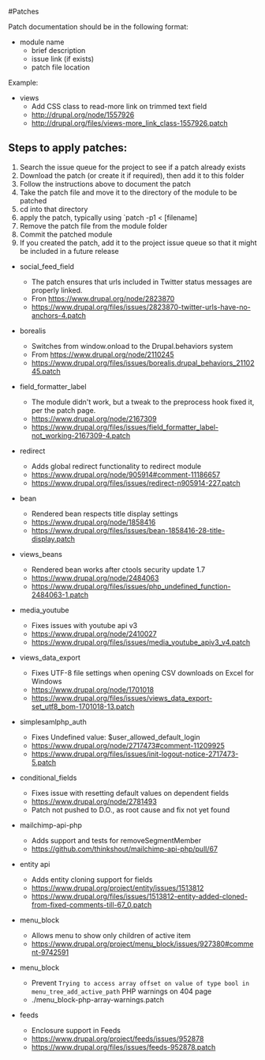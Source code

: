 #Patches

Patch documentation should be in the following format:

* module name
  * brief description
  * issue link (if exists)
  * patch file location

Example:

* views
  * Add CSS class to read-more link on trimmed text field
  * http://drupal.org/node/1557926
  * http://drupal.org/files/views-more_link_class-1557926.patch

## Steps to apply patches:
  1) Search the issue queue for the project to see if a patch already exists
  2) Download the patch (or create it if required), then add it to this folder
  3) Follow the instructions above to document the patch
  4) Take the patch file and move it to the directory of the module to be patched
  5) cd into that directory
  6) apply the patch, typically using `patch -p1 < [filename]
  7) Remove the patch file from the module folder
  8) Commit the patched module
  9) If you created the patch, add it to the project issue queue so that it might be included in a future release

* social_feed_field
  * The patch ensures that urls included in Twitter status messages are properly linked.
  * Fron https://www.drupal.org/node/2823870
  * https://www.drupal.org/files/issues/2823870-twitter-urls-have-no-anchors-4.patch

* borealis
  * Switches from window.onload to the Drupal.behaviors system
  * From https://www.drupal.org/node/2110245
  * https://www.drupal.org/files/issues/borealis.drupal_behaviors_2110245.patch

* field_formatter_label
  * The module didn't work, but a tweak to the preprocess hook fixed it, per the patch page.
  * https://www.drupal.org/node/2167309
  * https://www.drupal.org/files/issues/field_formatter_label-not_working-2167309-4.patch

* redirect
  * Adds global redirect functionality to redirect module
  * https://www.drupal.org/node/905914#comment-11186657
  * https://www.drupal.org/files/issues/redirect-n905914-227.patch

* bean
  * Rendered bean respects title display settings
  * https://www.drupal.org/node/1858416
  * https://www.drupal.org/files/issues/bean-1858416-28-title-display.patch

* views_beans
  * Rendered bean works after ctools security update 1.7
  * https://www.drupal.org/node/2484063
  * https://www.drupal.org/files/issues/php_undefined_function-2484063-1.patch

* media_youtube
  * Fixes issues with youtube api v3
  * https://www.drupal.org/node/2410027
  * https://www.drupal.org/files/issues/media_youtube_apiv3_v4.patch

* views_data_export
  * Fixes UTF-8 file settings when opening CSV downloads on Excel for Windows
  * https://www.drupal.org/node/1701018
  * https://www.drupal.org/files/issues/views_data_export-set_utf8_bom-1701018-13.patch

* simplesamlphp_auth
  * Fixes Undefined value: $user_allowed_default_login
  * https://www.drupal.org/node/2717473#comment-11209925
  * https://www.drupal.org/files/issues/init-logout-notice-2717473-5.patch

* conditional_fields
  * Fixes issue with resetting default values on dependent fields
  * https://www.drupal.org/node/2781493
  * Patch not pushed to D.O., as root cause and fix not yet found

* mailchimp-api-php
  * Adds support and tests for removeSegmentMember
  * https://github.com/thinkshout/mailchimp-api-php/pull/67

* entity api
  * Adds entity cloning support for fields
  * https://www.drupal.org/project/entity/issues/1513812
  * https://www.drupal.org/files/issues/1513812-entity-added-cloned-from-fixed-comments-till-67_0.patch

* menu_block
  * Allows menu to show only children of active item
  * https://www.drupal.org/project/menu_block/issues/927380#comment-9742591

* menu_block
  * Prevent `Trying to access array offset on value of type bool in menu_tree_add_active_path` PHP warnings on 404 page
  * ./menu_block-php-array-warnings.patch

* feeds
  * Enclosure support in Feeds
  * https://www.drupal.org/project/feeds/issues/952878
  * https://www.drupal.org/files/issues/feeds-952878.patch
